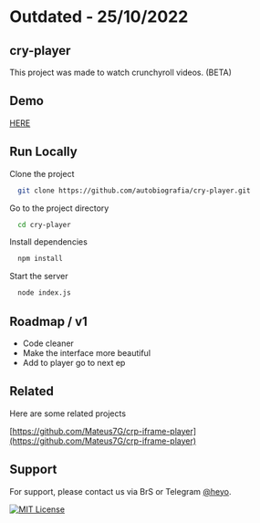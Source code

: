 
# Outdated - 25/10/2022
## cry-player

This project was made to watch crunchyroll videos.
(BETA)

## Demo

[HERE](https://cry-player.autobiografia.repl.co)
## Run Locally

Clone the project

```bash
  git clone https://github.com/autobiografia/cry-player.git
```

Go to the project directory

```bash
  cd cry-player
```

Install dependencies

```bash
  npm install
```

Start the server

```bash
  node index.js
```


## Roadmap / v1

- Code cleaner
- Make the interface more beautiful
- Add to player go to next ep

## Related

Here are some related projects

[https://github.com/Mateus7G/crp-iframe-player](https://github.com/Mateus7G/crp-iframe-player)


## Support

For support, please contact us via BrS or Telegram [@heyo](https://t.me/uemano).

[![MIT License](https://img.shields.io/badge/License-MIT-green.svg)](https://choosealicense.com/licenses/mit/)
